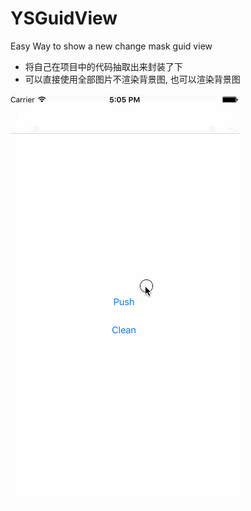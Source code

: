 # YSGuidView
Easy Way to show a new change mask guid view

* 将自己在项目中的代码抽取出来封装了下
* 可以直接使用全部图片不渲染背景图, 也可以渲染背景图

![indro gif](https://github.com/peanutgao/YSGuidView/blob/master/introduce.gif?raw=true)